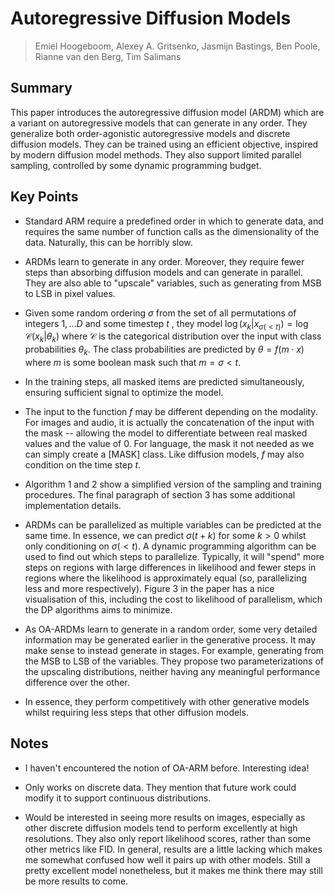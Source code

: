 # Autoregressive Diffusion Models
> Emiel Hoogeboom, Alexey A. Gritsenko, Jasmijn Bastings, Ben Poole, Rianne van den Berg, Tim Salimans

## Summary
This paper introduces the autoregressive diffusion model (ARDM) which are
a variant on autoregressive models that can generate in any order. They
generalize both order-agonistic autoregressive models and discrete diffusion
models. They can be trained using an efficient objective, inspired by modern
diffusion model methods. They also support limited parallel sampling,
controlled by some dynamic programming budget.

## Key Points

- Standard ARM require a predefined order in which to generate data, and
  requires the same number of function calls as the dimensionality of the data.
  Naturally, this can be horribly slow.

- ARDMs learn to generate in any order. Moreover, they require fewer steps than
  absorbing diffusion models and can generate in parallel. They are also able to "upscale" variables, such as generating from MSB to LSB in pixel values.

- Given some random ordering $\sigma$ from the set of all permutations of
  integers $1, \dots D$ and some timestep $t$ , they model $\log (x_k | x_{\sigma(<t)}) = \log \mathcal{C}(x_k | \theta_k)$ where $\mathcal{C}$ is the categorical distribution over the input with class probabilities $\theta_k$. The class probabilities are predicted by $\theta = f(m \cdot x)$ where $m$ is some boolean mask such that $m = \sigma < t$.

- In the training steps, all masked items are predicted simultaneously,
  ensuring sufficient signal to optimize the model.

- The input to the function $f$  may be different depending on the modality.
  For images and audio, it is actually the concatenation of the input with the
  mask -- allowing the model to differentiate between real masked values and the value of 0. For language, the mask it not needed as we can simply create a [MASK] class. Like diffusion models, $f$ may also condition on the time step $t$.

- Algorithm 1 and 2 show a simplified version of the sampling and training
  procedures. The final paragraph of section 3 has some additional
  implementation details.

- ARDMs can be parallelized as multiple variables can be predicted at the same
  time. In essence, we can predict $\sigma(t+k)$ for some $k>0$ whilst only
  conditioning on $\sigma(<t)$. A dynamic programming algorithm can be used to
  find out which steps to parallelize. Typically, it will "spend" more steps on
  regions with large differences in likelihood and fewer steps in regions where
  the likelihood is approximately equal (so, parallelizing less and more
  respectively). Figure 3 in the paper has a nice visualisation of this, including the cost to likelihood of parallelism, which the DP algorithms aims to minimize.

- As OA-ARDMs learn to generate in a random order, some very detailed
  information may be generated earlier in the generative process. It may make
  sense to instead generate in stages. For example, generating from the MSB to
  LSB of the variables. They propose two parameterizations of the upscaling distributions, neither having any meaningful performance difference over the other.  

- In essence, they perform competitively with other generative models whilst
  requiring less steps that other diffusion models. 

## Notes
- I haven't encountered the notion of OA-ARM before. Interesting idea!

- Only works on discrete data. They mention that future work could modify it to
  support continuous distributions.

- Would be interested in seeing more results on images, especially as other
  discrete diffusion models tend to perform excellently at high resolutions.
  They also only report likelihood scores, rather than some other metrics like
  FID. In general, results are a little lacking which makes me somewhat
  confused how well it pairs up with other models. Still a pretty excellent
  model nonetheless, but it makes me think there may still be more results to come.
